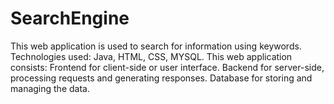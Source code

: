 # SearchEngine
This web application is used to search for information using keywords.
Technologies used: Java, HTML, CSS, MYSQL.
This web application consists:
   Frontend for client-side or user interface.
   Backend for server-side, processing requests and generating responses.
   Database for storing and managing the data.

